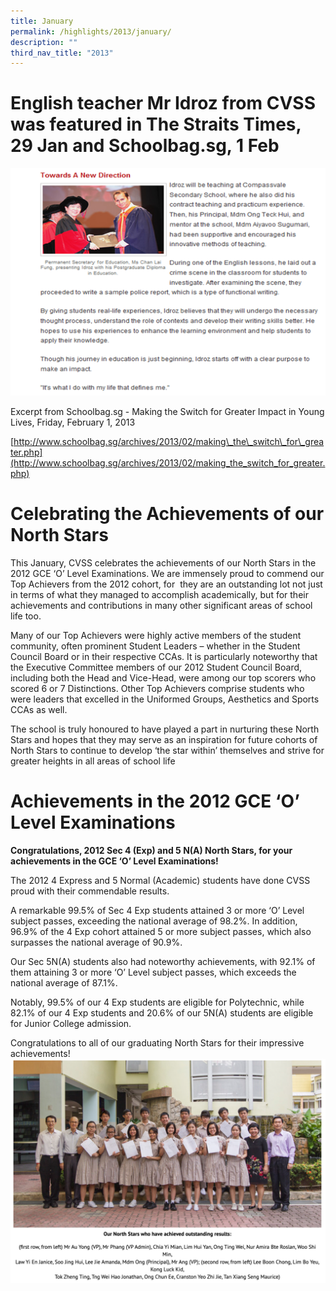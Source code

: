 ```yaml
---
title: January
permalink: /highlights/2013/january/
description: ""
third_nav_title: "2013"
---
```

# English teacher Mr Idroz from CVSS was featured in The Straits Times, 29 Jan and Schoolbag.sg, 1 Feb
![](/images/idroz01.png)

Excerpt from Schoolbag.sg - Making the Switch for Greater Impact in Young Lives, Friday, February 1, 2013

[http://www.schoolbag.sg/archives/2013/02/making\_the\_switch\_for\_greater.php](http://www.schoolbag.sg/archives/2013/02/making_the_switch_for_greater.php)

# Celebrating the Achievements of our North Stars

This January, CVSS celebrates the achievements of our North Stars in the 2012 GCE ‘O’ Level Examinations. We are immensely proud to commend our Top Achievers from the 2012 cohort, for  they are an outstanding lot not just in terms of what they managed to accomplish academically, but for their achievements and contributions in many other significant areas of school life too.  
  
Many of our Top Achievers were highly active members of the student community, often prominent Student Leaders – whether in the Student Council Board or in their respective CCAs. It is particularly noteworthy that the Executive Committee members of our 2012 Student Council Board, including both the Head and Vice-Head, were among our top scorers who scored 6 or 7 Distinctions. Other Top Achievers comprise students who were leaders that excelled in the Uniformed Groups, Aesthetics and Sports CCAs as well.  
  
The school is truly honoured to have played a part in nurturing these North Stars and hopes that they may serve as an inspiration for future cohorts of North Stars to continue to develop ‘the star within’ themselves and strive for greater heights in all areas of school life

# Achievements in the 2012 GCE ‘O’ Level Examinations

**Congratulations, 2012 Sec 4 (Exp) and 5 N(A) North Stars, for your achievements in the GCE ‘O’ Level Examinations!**

  
The 2012 4 Express and 5 Normal (Academic) students have done CVSS proud with their commendable results.

A remarkable 99.5% of Sec 4 Exp students attained 3 or more ‘O’ Level subject passes, exceeding the national average of 98.2%. In addition, 96.9% of the 4 Exp cohort attained 5 or more subject passes, which also surpasses the national average of 90.9%.   

Our Sec 5N(A) students also had noteworthy achievements, with 92.1% of them attaining 3 or more ‘O’ Level subject passes, which exceeds the national average of 87.1%.   

Notably, 99.5% of our 4 Exp students are eligible for Polytechnic, while 82.1% of our 4 Exp students and 20.6% of our 5N(A) students are eligible for Junior College admission.  
  
Congratulations to all of our graduating North Stars for their impressive achievements!
![](/images/gce2013.png)